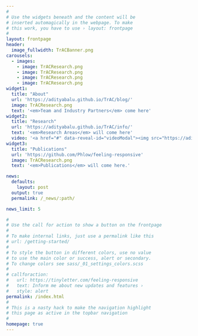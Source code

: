 ```yaml
---
#
# Use the widgets beneath and the content will be
# inserted automagically in the webpage. To make
# this work, you have to use › layout: frontpage
#
layout: frontpage
header:
  image_fullwidth: TrACBanner.png
carousels:
  - images: 
    - image: TrACResearch.png
    - image: TrACResearch.png
    - image: TrACResearch.png
    - image: TrACResearch.png
widget1:
  title: "About"
  url: 'https://adityabalu.github.io/TrAC/blog/'
  image: TrACResearch.png
  text: '<em>Team and Industry Partners</em> come here'
widget2:
  title: "Research"
  url: 'https://adityabalu.github.io/TrAC/info/'
  text: '<em>Research Areas</em> will come here'
  video: '<a href="#" data-reveal-id="videoModal"><img src="https://adityabalu.github.io/TrAC/images/TrACResearch.png" width="302" height="182" alt=""/></a>'
widget3:
  title: "Publications"
  url: 'https://github.com/Phlow/feeling-responsive'
  image: TrACResearch.png
  text: '<em>Publications</em> will come here.'

news:
  defaults:
    layout: post
  output: true
  permalink: /_news/:path/

news_limit: 5

#
# Use the call for action to show a button on the frontpage
#
# To make internal links, just use a permalink like this
# url: /getting-started/
#
# To style the button in different colors, use no value
# to use the main color or success, alert or secondary.
# To change colors see sass/_01_settings_colors.scss
#
# callforaction:
#   url: https://tinyletter.com/feeling-responsive
#   text: Inform me about new updates and features ›
#   style: alert
permalink: /index.html
#
# This is a nasty hack to make the navigation highlight
# this page as active in the topbar navigation
#
homepage: true
---
```


